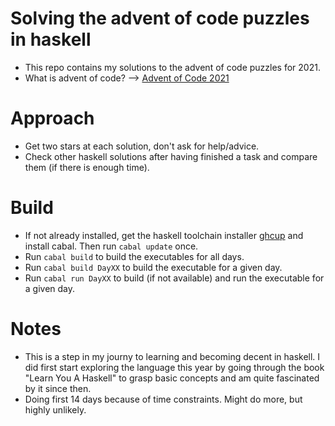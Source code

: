 # Solving the advent of code puzzles in haskell

- This repo contains my solutions to the advent of code puzzles for 2021.
- What is advent of code? --> [Advent of Code 2021](https://adventofcode.com/2021)

# Approach
- Get two stars at each solution, don't ask for help/advice.
- Check other haskell solutions after having finished a task and compare them
  (if there is enough time).

# Build
- If not already installed, get the haskell toolchain installer [ghcup](https://www.haskell.org/ghcup/) and install cabal. Then run `cabal update` once.
- Run `cabal build` to build the executables for all days.
- Run `cabal build DayXX` to build the executable for a given day.
- Run `cabal run DayXX` to build (if not available) and run the executable for a
  given day.

# Notes
- This is a step in my journy to learning and becoming decent in haskell. I did
  first start exploring the language this year by going through the book "Learn
You A Haskell" to grasp basic concepts and am quite fascinated by it since then.
- Doing first 14 days because of time constraints. Might do more, but highly
  unlikely.
